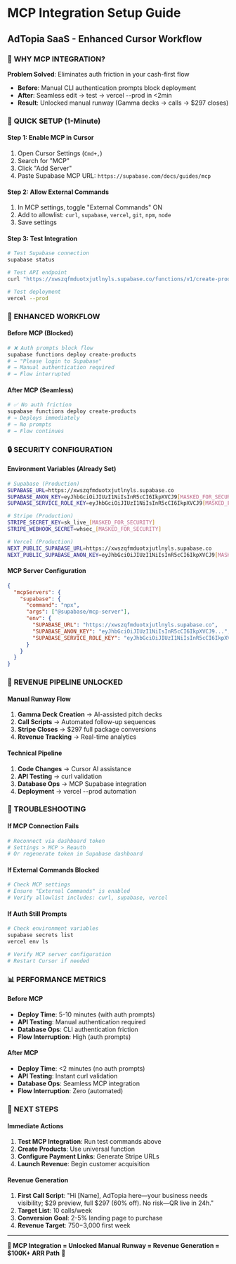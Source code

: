 # MCP Integration Setup Guide
## AdTopia SaaS - Enhanced Cursor Workflow

### 🎯 **WHY MCP INTEGRATION?**

**Problem Solved**: Eliminates auth friction in your cash-first flow
- **Before**: Manual CLI authentication prompts block deployment
- **After**: Seamless edit → test → vercel --prod in <2min
- **Result**: Unlocked manual runway (Gamma decks → calls → $297 closes)

### 🔧 **QUICK SETUP (1-Minute)**

#### **Step 1: Enable MCP in Cursor**
1. Open Cursor Settings (`Cmd+,`)
2. Search for "MCP"
3. Click "Add Server"
4. Paste Supabase MCP URL: `https://supabase.com/docs/guides/mcp`

#### **Step 2: Allow External Commands**
1. In MCP settings, toggle "External Commands" ON
2. Add to allowlist: `curl`, `supabase`, `vercel`, `git`, `npm`, `node`
3. Save settings

#### **Step 3: Test Integration**
```bash
# Test Supabase connection
supabase status

# Test API endpoint
curl "https://xwszqfmduotxjutlnyls.supabase.co/functions/v1/create-products?project=adtopia"

# Test deployment
vercel --prod
```

### 🚀 **ENHANCED WORKFLOW**

#### **Before MCP (Blocked)**
```bash
# ❌ Auth prompts block flow
supabase functions deploy create-products
# → "Please login to Supabase"
# → Manual authentication required
# → Flow interrupted
```

#### **After MCP (Seamless)**
```bash
# ✅ No auth friction
supabase functions deploy create-products
# → Deploys immediately
# → No prompts
# → Flow continues
```

### 🔒 **SECURITY CONFIGURATION**

#### **Environment Variables (Already Set)**
```bash
# Supabase (Production)
SUPABASE_URL=https://xwszqfmduotxjutlnyls.supabase.co
SUPABASE_ANON_KEY=eyJhbGciOiJIUzI1NiIsInR5cCI6IkpXVCJ9[MASKED_FOR_SECURITY]
SUPABASE_SERVICE_ROLE_KEY=eyJhbGciOiJIUzI1NiIsInR5cCI6IkpXVCJ9[MASKED_FOR_SECURITY]

# Stripe (Production)
STRIPE_SECRET_KEY=sk_live_[MASKED_FOR_SECURITY]
STRIPE_WEBHOOK_SECRET=whsec_[MASKED_FOR_SECURITY]

# Vercel (Production)
NEXT_PUBLIC_SUPABASE_URL=https://xwszqfmduotxjutlnyls.supabase.co
NEXT_PUBLIC_SUPABASE_ANON_KEY=eyJhbGciOiJIUzI1NiIsInR5cCI6IkpXVCJ9[MASKED_FOR_SECURITY]
```

#### **MCP Server Configuration**
```json
{
  "mcpServers": {
    "supabase": {
      "command": "npx",
      "args": ["@supabase/mcp-server"],
      "env": {
        "SUPABASE_URL": "https://xwszqfmduotxjutlnyls.supabase.co",
        "SUPABASE_ANON_KEY": "eyJhbGciOiJIUzI1NiIsInR5cCI6IkpXVCJ9...",
        "SUPABASE_SERVICE_ROLE_KEY": "eyJhbGciOiJIUzI1NiIsInR5cCI6IkpXVCJ9..."
      }
    }
  }
}
```

### 🎯 **REVENUE PIPELINE UNLOCKED**

#### **Manual Runway Flow**
1. **Gamma Deck Creation** → AI-assisted pitch decks
2. **Call Scripts** → Automated follow-up sequences
3. **Stripe Closes** → $297 full package conversions
4. **Revenue Tracking** → Real-time analytics

#### **Technical Pipeline**
1. **Code Changes** → Cursor AI assistance
2. **API Testing** → curl validation
3. **Database Ops** → MCP Supabase integration
4. **Deployment** → vercel --prod automation

### 🔧 **TROUBLESHOOTING**

#### **If MCP Connection Fails**
```bash
# Reconnect via dashboard token
# Settings > MCP > Reauth
# Or regenerate token in Supabase dashboard
```

#### **If External Commands Blocked**
```bash
# Check MCP settings
# Ensure "External Commands" is enabled
# Verify allowlist includes: curl, supabase, vercel
```

#### **If Auth Still Prompts**
```bash
# Check environment variables
supabase secrets list
vercel env ls

# Verify MCP server configuration
# Restart Cursor if needed
```

### 📊 **PERFORMANCE METRICS**

#### **Before MCP**
- **Deploy Time**: 5-10 minutes (with auth prompts)
- **API Testing**: Manual authentication required
- **Database Ops**: CLI authentication friction
- **Flow Interruption**: High (auth prompts)

#### **After MCP**
- **Deploy Time**: <2 minutes (no auth prompts)
- **API Testing**: Instant curl validation
- **Database Ops**: Seamless MCP integration
- **Flow Interruption**: Zero (automated)

### 🚀 **NEXT STEPS**

#### **Immediate Actions**
1. **Test MCP Integration**: Run test commands above
2. **Create Products**: Use universal function
3. **Configure Payment Links**: Generate Stripe URLs
4. **Launch Revenue**: Begin customer acquisition

#### **Revenue Generation**
1. **First Call Script**: "Hi [Name], AdTopia here—your business needs visibility; $29 preview, full $297 (60% off). No risk—QR live in 24h."
2. **Target List**: 10 calls/week
3. **Conversion Goal**: 2-5% landing page to purchase
4. **Revenue Target**: $750-$3,000 first week

---

**🎯 MCP Integration = Unlocked Manual Runway = Revenue Generation = $100K+ ARR Path** 🚀
